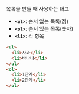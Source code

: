 목록을 만들 때 사용하는 태그

- **`<ul>`**: 순서 없는 목록(점)
- **`<ol>`**: 순서 있는 목록(숫자)
- **`<li>`**: 각 항목

```html
<ul>
  <li>사과</li>
  <li>바나나</li>
</ul>
<ol>
  <li>1단계</li>
  <li>2단계</li>
</ol>
```
